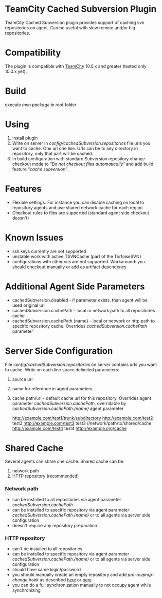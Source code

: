 # TeamCity Cached Subversion Plugin

TeamCity Cached Subversion plugin provides support of caching svn repositories on agent.
Can be useful with slow remote and/or big repositories.

# Compatibility

The plugin is compatible with [TeamCity](https://www.jetbrains.com/teamcity/download/) 10.0.x and greater (tested only 10.0.x yet).
 
# Build

execute *mvn package* in root folder

# Using

1. Install plugin
2. Write on server in *config/cachedSubversion.repositories* file urls you want to cache. One url one line. Urls can be to any directory in repository, only that part will be cached.
3. In build configuration with standard Subversion repository change checkout mode to *"Do not checkout files automatically"* and add build feature *"cache subversion"*.

# Features

* Flexible settings. For instance you can disable caching on local to repository agents and use shared network cache for each region
* Checkout rules to files are supported (standard agent side checkout doesn't)

# Known Issues

* ssh keys currently are not supported
* unstable work with active TSVNCache (part of the TortoiseSVN) 
* configurations with other vcs are not supported. Workaround: you should checkout manually or add as artifact dependency

# Additional Agent Side Parameters

* cachedSubversion.disabled - if parameter exists, than agent will be used original url
* cachedSubversion.cachePath - local or network path to all repositories cache
* cachedSubversion.cachePath.{name} - local or network or http path to specific repository cache. Overrides *cachedSubversion.cachePath* parameter 

# Server Side Configuration

File *config/cachedSubversion.repositories* on server contains urls you want to cache. Write on each line space delimited parameters:

1. source url
2. name for reference in agent parameters
3. cache path/url - default cache url for this repository. Overrides agent parameter *cachedSubversion.cachePath*, overridable by *cachedSubversion.cachePath.{name}* agent parameter   

    http://example.com/test1/trunk/subdirectory
    http://example.com/test2 test2
    http://example.com/test3 test3 //network/path/to/shared/cache 
    http://example.com/test4 test4 http://example.org/cache 

# Shared Cache

Several agents can share one cache. Shared cache can be:

1. network path
2. HTTP repository (recommended)

### Network path

* can be installed to all repositories via agent parameter *cachedSubversion.cachePath* 
* can be installed to specific repository via agent parameter *cachedSubversion.cachePath.{name}* or to all agents via server side configuration
* doesn't require any repository preparation

### HTTP repository
* can't be installed to all repositories
* can be installed to specific repository via agent parameter *cachedSubversion.cachePath.{name}* or to all agents via server side configuration
* should have same login/password
* you should manually create an empty repository and add *pre-revprop-change* hook as described [here](http://www.microhowto.info/howto/mirror_a_subversion_repository.html) or [here](http://www.cardinalpath.com/how-to-use-svnsync-to-create-a-mirror-backup-of-your-subversion-repository/) 
* you can do a full synchronization manually to not occupy agent while synchronizing
